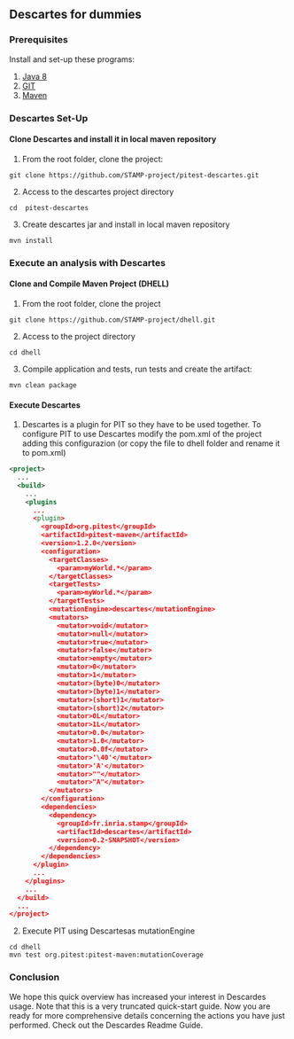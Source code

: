 ## Descartes for dummies

### Prerequisites

Install and set-up these programs:

1. [Java 8](https://www.java.com/en/download/help/download_options.xml)
2. [GIT](https://git-scm.com/book/en/v2/Getting-Started-Installing-Git)
3. [Maven](https://maven.apache.org/install.html)

### Descartes Set-Up
#### Clone Descartes and install it in local maven repository

1. From the root folder, clone the project:
```
git clone https://github.com/STAMP-project/pitest-descartes.git
```
2. Access to the descartes project directory
```
cd  pitest-descartes
```
3. Create descartes jar and install in local maven repository
```
mvn install
```
### Execute an analysis with Descartes
#### Clone and Compile Maven Project (DHELL)

1. From the root folder, clone the project
```
git clone https://github.com/STAMP-project/dhell.git
```
2. Access to the project directory
```
cd dhell
```
3.  Compile application and tests, run tests  and create the artifact:
```
mvn clean package
```

#### Execute Descartes

1. Descartes is a plugin for PIT so they have to be used together. To configure PIT to use Descartes modify the pom.xml of the project adding this configurazion (or copy the file to dhell folder and rename it to pom.xml)

```xml
<project>
  ...
  <build>
    ...
    <plugins
      ...
      <plugin>
        <groupId>org.pitest</groupId>
        <artifactId>pitest-maven</artifactId>
        <version>1.2.0</version>  
        <configuration>
          <targetClasses>
            <param>myWorld.*</param>
          </targetClasses>
          <targetTests>
            <param>myWorld.*</param>
          </targetTests>
          <mutationEngine>descartes</mutationEngine>
          <mutators>
            <mutator>void</mutator>
            <mutator>null</mutator>
            <mutator>true</mutator>
            <mutator>false</mutator>
            <mutator>empty</mutator>
            <mutator>0</mutator>
            <mutator>1</mutator>
            <mutator>(byte)0</mutator>
            <mutator>(byte)1</mutator>
            <mutator>(short)1</mutator>
            <mutator>(short)2</mutator>
            <mutator>0L</mutator>
            <mutator>1L</mutator>
            <mutator>0.0</mutator>
            <mutator>1.0</mutator>
            <mutator>0.0f</mutator>
            <mutator>'\40'</mutator>
            <mutator>'A'</mutator>
            <mutator>""</mutator>
            <mutator>"A"</mutator>
          </mutators>
        </configuration>
        <dependencies>
          <dependency>
            <groupId>fr.inria.stamp</groupId>
            <artifactId>descartes</artifactId>
            <version>0.2-SNAPSHOT</version>
          </dependency>
        </dependencies>
      </plugin>
      ...
    </plugins>
    ...    
  </build>
  ...
</project>
```

2. Execute PIT using Descartesas mutationEngine
```
cd dhell
mvn test org.pitest:pitest-maven:mutationCoverage
```

### Conclusion
We hope this quick overview has increased your interest in Descardes usage. Note that this is a very truncated quick-start guide. Now you are ready for more comprehensive details concerning the actions you have just performed. Check out the Descardes Readme Guide.

